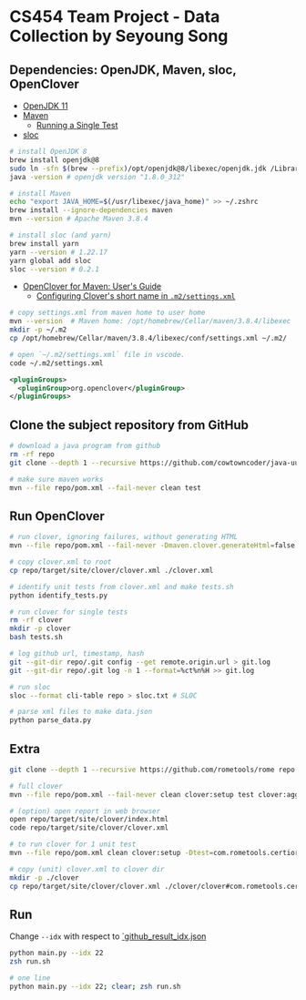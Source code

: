 # CS454 Team Project - Data Collection by Seyoung Song

## Dependencies: OpenJDK, Maven, sloc, OpenClover

- [OpenJDK 11](https://adoptium.net/releases.html?variant=openjdk11&jvmVariant=hotspot)
- [Maven](https://maven.apache.org/guides/getting-started/maven-in-five-minutes.html)
  - [Running a Single Test](https://maven.apache.org/surefire/maven-surefire-plugin/examples/single-test.html)
- [sloc](https://github.com/flosse/sloc)

```bash
# install OpenJDK 8
brew install openjdk@8
sudo ln -sfn $(brew --prefix)/opt/openjdk@8/libexec/openjdk.jdk /Library/Java/JavaVirtualMachines/openjdk.jdk
java -version # openjdk version "1.8.0_312"

# install Maven
echo "export JAVA_HOME=$(/usr/libexec/java_home)" >> ~/.zshrc
brew install --ignore-dependencies maven
mvn --version # Apache Maven 3.8.4

# install sloc (and yarn)
brew install yarn
yarn --version # 1.22.17
yarn global add sloc
sloc --version # 0.2.1
```

- [OpenClover for Maven: User's Guide](https://openclover.org/doc/manual/latest/maven--user-guide.html)
  - [Configuring Clover's short name in `.m2/settings.xml`](https://openclover.org/doc/manual/latest/maven--basic-usage.html)

```bash
# copy settings.xml from maven home to user home
mvn --version  # Maven home: /opt/homebrew/Cellar/maven/3.8.4/libexec
mkdir -p ~/.m2
cp /opt/homebrew/Cellar/maven/3.8.4/libexec/conf/settings.xml ~/.m2/

# open `~/.m2/settings.xml` file in vscode.
code ~/.m2/settings.xml
```

```xml
<pluginGroups>
  <pluginGroup>org.openclover</pluginGroup>
</pluginGroups>
```

## Clone the subject repository from GitHub

```bash
# download a java program from github
rm -rf repo
git clone --depth 1 --recursive https://github.com/cowtowncoder/java-uuid-generator repo

# make sure maven works
mvn --file repo/pom.xml --fail-never clean test
```

## Run OpenClover

```bash
# run clover, ignoring failures, without generating HTML
mvn --file repo/pom.xml --fail-never -Dmaven.clover.generateHtml=false clean clover:setup test clover:aggregate clover:clover

# copy clover.xml to root
cp repo/target/site/clover/clover.xml ./clover.xml

# identify unit tests from clover.xml and make tests.sh
python identify_tests.py

# run clover for single tests
rm -rf clover
mkdir -p clover
bash tests.sh

# log github url, timestamp, hash
git --git-dir repo/.git config --get remote.origin.url > git.log
git --git-dir repo/.git log -n 1 --format=%ct%n%H >> git.log

# run sloc
sloc --format cli-table repo > sloc.txt # SLOC

# parse xml files to make data.json
python parse_data.py
```

## Extra

```bash
git clone --depth 1 --recursive https://github.com/rometools/rome repo

# full clover
mvn --file repo/pom.xml --fail-never clean clover:setup test clover:aggregate clover:clover

# (option) open report in web browser
open repo/target/site/clover/index.html
code repo/target/site/clover/clover.xml

# to run clover for 1 unit test
mvn --file repo/pom.xml clean clover:setup -Dtest=com.rometools.certiorem.hub.ControllerTest#testSubscribe test clover:aggregate clover:clover -Dmaven.clover.generateHtml=false --fail-never

# copy (unit) clover.xml to clover dir
mkdir -p ./clover
cp repo/target/site/clover/clover.xml ./clover/clover#com.rometools.certiorem.hub#ControllerTest#testSubscribe.xml
```

## Run

Change `--idx` with respect to [`github_result_idx.json](./github_result_idx.json)

```bash
python main.py --idx 22
zsh run.sh

# one line
python main.py --idx 22; clear; zsh run.sh
```
